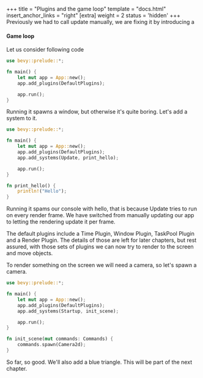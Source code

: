 +++
title = "Plugins and the game loop"
template = "docs.html"
insert_anchor_links = "right"
[extra]
weight = 2
status = 'hidden'
+++
Previously we had to call update manually, we are fixing it by introducing a 
#### Game loop

Let us consider following code
```rust
use bevy::prelude::*;

fn main() {
    let mut app = App::new();
    app.add_plugins(DefaultPlugins);

    app.run();
}
```

Running it spawns a window, but otherwise it's quite boring. Let's add a system to it.
```rust
use bevy::prelude::*;

fn main() {
    let mut app = App::new();
    app.add_plugins(DefaultPlugins);
    app.add_systems(Update, print_hello);

    app.run();
}

fn print_hello() {
    println!("Hello");
}
```
Running it spams our console with hello, that is because Update tries to run on every render frame.
We have switched from manually updating our app to letting the rendering update it per frame.

The default plugins include a Time Plugin, Window Plugin, TaskPool Plugin and a Render Plugin. The details of those are left for later chapters, but rest assured, with those sets of plugins we can now try to render to the screen and move objects.

To render something on the screen we will need a camera, so let's spawn a camera.
```rust
use bevy::prelude::*;

fn main() {
    let mut app = App::new();
    app.add_plugins(DefaultPlugins);
    app.add_systems(Startup, init_scene);

    app.run();
}

fn init_scene(mut commands: Commands) {
    commands.spawn(Camera2d);
}
```
So far, so good. We'll also add a blue triangle.
This will be part of the next chapter.